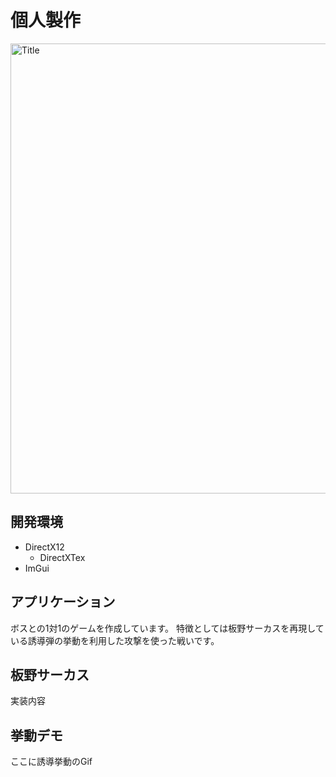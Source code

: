 # 個人製作

<img src="https://github.com/Hnaoyan/LWEngine/blob/master/ReadmeAsset/GameScreen.gif?raw=true" alt = Title Image width="720">

## 開発環境
- DirectX12
  - DirectXTex
- ImGui

## アプリケーション
ボスとの1対1のゲームを作成しています。
特徴としては板野サーカスを再現している誘導弾の挙動を利用した攻撃を使った戦いです。

## 板野サーカス


実装内容

## 挙動デモ

ここに誘導挙動のGif
